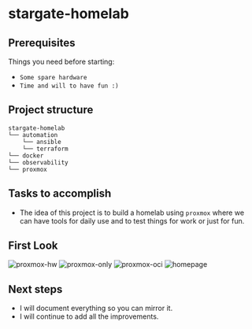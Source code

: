 # stargate-homelab

## Prerequisites
Things you need before starting:
* `Some spare hardware`
* `Time and will to have fun :)`

## Project structure
```
stargate-homelab
└── automation
    └── ansible    
    └── terraform
└── docker   
└── observability
└── proxmox
```

## Tasks to accomplish
- The idea of this project is to build a homelab using `proxmox` where we can have tools for daily use and to test things for work or just for fun.

## First Look
![proxmox-hw](https://github.com/user-attachments/assets/52d64f7f-adcc-47c4-8ab5-a477c270549c)
![proxmox-only](https://github.com/user-attachments/assets/69344b26-58cf-436a-bf06-be1c5d5f8f80)
![proxmox-oci](https://github.com/user-attachments/assets/a87cfc0b-6dde-4e19-b056-27e5fb1dc427)
![homepage](https://github.com/user-attachments/assets/2509cfa7-9892-4038-93bc-b2a60b66cecd)

## Next steps
- I will document everything so you can mirror it.
- I will continue to add all the improvements.